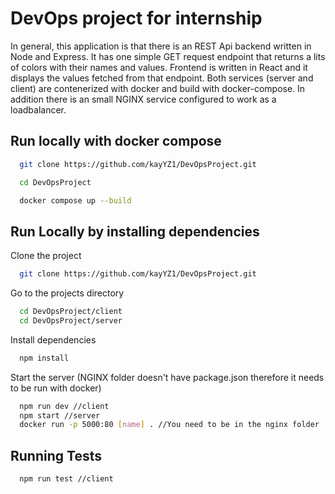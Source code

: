 
# DevOps project for internship
In general, this application is that there is an REST Api backend written in Node and Express. It has one simple GET request endpoint that returns a lits of colors with their names and values. Frontend is written in React and it displays the values fetched from that endpoint. Both services (server and client) are contenerized with docker and build with docker-compose. In addition there is an small NGINX service configured to work as a loadbalancer.
## Run locally with docker compose
```bash
  git clone https://github.com/kayYZ1/DevOpsProject.git
```

```bash
  cd DevOpsProject
```
```bash
  docker compose up --build
```

## Run Locally by installing dependencies

Clone the project

```bash
  git clone https://github.com/kayYZ1/DevOpsProject.git
```

Go to the projects directory

```bash
  cd DevOpsProject/client
  cd DevOpsProject/server
```

Install dependencies

```bash
  npm install
```

Start the server (NGINX folder doesn't have package.json therefore it needs to be run with docker)

```bash
  npm run dev //client
  npm start //server
  docker run -p 5000:80 [name] . //You need to be in the nginx folder
```



## Running Tests


```bash
  npm run test //client
```



